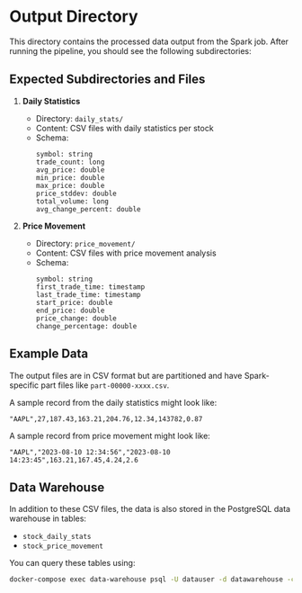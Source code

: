 # Output Directory

This directory contains the processed data output from the Spark job. After running the pipeline, you should see the following subdirectories:

## Expected Subdirectories and Files

1. **Daily Statistics**
   - Directory: `daily_stats/`
   - Content: CSV files with daily statistics per stock
   - Schema:
     ```
     symbol: string
     trade_count: long
     avg_price: double
     min_price: double
     max_price: double
     price_stddev: double
     total_volume: long
     avg_change_percent: double
     ```

2. **Price Movement**
   - Directory: `price_movement/`
   - Content: CSV files with price movement analysis
   - Schema:
     ```
     symbol: string
     first_trade_time: timestamp
     last_trade_time: timestamp
     start_price: double
     end_price: double
     price_change: double
     change_percentage: double
     ```

## Example Data

The output files are in CSV format but are partitioned and have Spark-specific part files like `part-00000-xxxx.csv`. 

A sample record from the daily statistics might look like:
```
"AAPL",27,187.43,163.21,204.76,12.34,143782,0.87
```

A sample record from price movement might look like:
```
"AAPL","2023-08-10 12:34:56","2023-08-10 14:23:45",163.21,167.45,4.24,2.6
```

## Data Warehouse

In addition to these CSV files, the data is also stored in the PostgreSQL data warehouse in tables:
- `stock_daily_stats`
- `stock_price_movement`

You can query these tables using:
```bash
docker-compose exec data-warehouse psql -U datauser -d datawarehouse -c "SELECT * FROM stock_daily_stats LIMIT 5;"
``` 